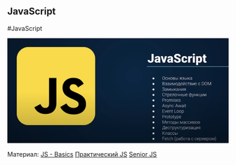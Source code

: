 ## **JavaScript**
#JavaScript 

![](_png/Pasted%20image%2020220907172255.png)

Материал:
[JS - Basics](../../WebDev/FrontEnd%20-%20JavaScript,%20React,%20Redux,%20NextJS/JavaScript%20-%20Полный%20Курс%20По%20JavaScript%20-%20Bogdan/JS%20-%20Basics.md)
[Практический JS](../../WebDev/FrontEnd%20-%20JavaScript,%20React,%20Redux,%20NextJS/Полный%20курс%20по%20JavaScript%20+%20React%20-%20с%20нуля%20до%20результата%20(2022)/Практический%20JS.md)
[Senior JS](../../WebDev/FrontEnd%20-%20JavaScript,%20React,%20Redux,%20NextJS/Владилен%20Минин%20-%20JavaScript.%20Стань%20Senior%20Frontend%20Разработчиком%20(2020)/Senior%20JS.md)